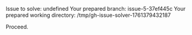 Issue to solve: undefined
Your prepared branch: issue-5-37ef445c
Your prepared working directory: /tmp/gh-issue-solver-1761379432187

Proceed.